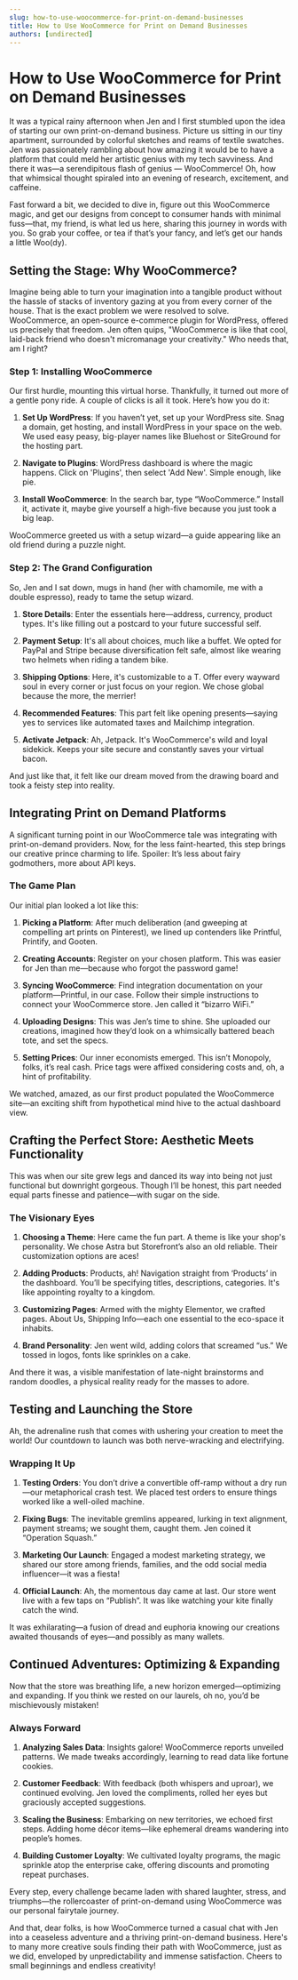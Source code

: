 ```yaml
---
slug: how-to-use-woocommerce-for-print-on-demand-businesses
title: How to Use WooCommerce for Print on Demand Businesses
authors: [undirected]
---
```



# How to Use WooCommerce for Print on Demand Businesses

It was a typical rainy afternoon when Jen and I first stumbled upon the idea of starting our own print-on-demand business. Picture us sitting in our tiny apartment, surrounded by colorful sketches and reams of textile swatches. Jen was passionately rambling about how amazing it would be to have a platform that could meld her artistic genius with my tech savviness. And there it was—a serendipitous flash of genius — WooCommerce! Oh, how that whimsical thought spiraled into an evening of research, excitement, and caffeine.

Fast forward a bit, we decided to dive in, figure out this WooCommerce magic, and get our designs from concept to consumer hands with minimal fuss—that, my friend, is what led us here, sharing this journey in words with you. So grab your coffee, or tea if that’s your fancy, and let’s get our hands a little Woo(dy).

## Setting the Stage: Why WooCommerce?

Imagine being able to turn your imagination into a tangible product without the hassle of stacks of inventory gazing at you from every corner of the house. That is the exact problem we were resolved to solve. WooCommerce, an open-source e-commerce plugin for WordPress, offered us precisely that freedom. Jen often quips, "WooCommerce is like that cool, laid-back friend who doesn't micromanage your creativity." Who needs that, am I right?

### Step 1: Installing WooCommerce

Our first hurdle, mounting this virtual horse. Thankfully, it turned out more of a gentle pony ride. A couple of clicks is all it took. Here’s how you do it:

1. **Set Up WordPress**: If you haven’t yet, set up your WordPress site. Snag a domain, get hosting, and install WordPress in your space on the web. We used easy peasy, big-player names like Bluehost or SiteGround for the hosting part.

2. **Navigate to Plugins**: WordPress dashboard is where the magic happens. Click on 'Plugins', then select 'Add New'. Simple enough, like pie.

3. **Install WooCommerce**: In the search bar, type “WooCommerce.” Install it, activate it, maybe give yourself a high-five because you just took a big leap. 

WooCommerce greeted us with a setup wizard—a guide appearing like an old friend during a puzzle night.

### Step 2: The Grand Configuration

So, Jen and I sat down, mugs in hand (her with chamomile, me with a double espresso), ready to tame the setup wizard.

1. **Store Details**: Enter the essentials here—address, currency, product types. It's like filling out a postcard to your future successful self.

2. **Payment Setup**: It's all about choices, much like a buffet. We opted for PayPal and Stripe because diversification felt safe, almost like wearing two helmets when riding a tandem bike.

3. **Shipping Options**: Here, it's customizable to a T. Offer every wayward soul in every corner or just focus on your region. We chose global because the more, the merrier! 

4. **Recommended Features**: This part felt like opening presents—saying yes to services like automated taxes and Mailchimp integration.

5. **Activate Jetpack**: Ah, Jetpack. It's WooCommerce's wild and loyal sidekick. Keeps your site secure and constantly saves your virtual bacon.

And just like that, it felt like our dream moved from the drawing board and took a feisty step into reality.

## Integrating Print on Demand Platforms

A significant turning point in our WooCommerce tale was integrating with print-on-demand providers. Now, for the less faint-hearted, this step brings our creative prince charming to life. Spoiler: It’s less about fairy godmothers, more about API keys.

### The Game Plan

Our initial plan looked a lot like this:

1. **Picking a Platform**: After much deliberation (and gweeping at compelling art prints on Pinterest), we lined up contenders like Printful, Printify, and Gooten.

2. **Creating Accounts**: Register on your chosen platform. This was easier for Jen than me—because who forgot the password game!

3. **Syncing WooCommerce**: Find integration documentation on your platform—Printful, in our case. Follow their simple instructions to connect your WooCommerce store. Jen called it “bizarro WiFi.”

4. **Uploading Designs**: This was Jen’s time to shine. She uploaded our creations, imagined how they’d look on a whimsically battered beach tote, and set the specs.

5. **Setting Prices**: Our inner economists emerged. This isn’t Monopoly, folks, it’s real cash. Price tags were affixed considering costs and, oh, a hint of profitability. 

We watched, amazed, as our first product populated the WooCommerce site—an exciting shift from hypothetical mind hive to the actual dashboard view.

## Crafting the Perfect Store: Aesthetic Meets Functionality

This was when our site grew legs and danced its way into being not just functional but downright gorgeous. Though I’ll be honest, this part needed equal parts finesse and patience—with sugar on the side.

### The Visionary Eyes

1. **Choosing a Theme**: Here came the fun part. A theme is like your shop's personality. We chose Astra but Storefront’s also an old reliable. Their customization options are aces!

2. **Adding Products**: Products, ah! Navigation straight from ‘Products’ in the dashboard. You’ll be specifying titles, descriptions, categories. It's like appointing royalty to a kingdom.

3. **Customizing Pages**: Armed with the mighty Elementor, we crafted pages. About Us, Shipping Info—each one essential to the eco-space it inhabits.

4. **Brand Personality**: Jen went wild, adding colors that screamed “us.” We tossed in logos, fonts like sprinkles on a cake. 

And there it was, a visible manifestation of late-night brainstorms and random doodles, a physical reality ready for the masses to adore.

## Testing and Launching the Store

Ah, the adrenaline rush that comes with ushering your creation to meet the world! Our countdown to launch was both nerve-wracking and electrifying.

### Wrapping It Up

1. **Testing Orders**: You don’t drive a convertible off-ramp without a dry run—our metaphorical crash test. We placed test orders to ensure things worked like a well-oiled machine.

2. **Fixing Bugs**: The inevitable gremlins appeared, lurking in text alignment, payment streams; we sought them, caught them. Jen coined it “Operation Squash.”

3. **Marketing Our Launch**: Engaged a modest marketing strategy, we shared our store among friends, families, and the odd social media influencer—it was a fiesta!

4. **Official Launch**: Ah, the momentous day came at last. Our store went live with a few taps on “Publish”. It was like watching your kite finally catch the wind.

It was exhilarating—a fusion of dread and euphoria knowing our creations awaited thousands of eyes—and possibly as many wallets.

## Continued Adventures: Optimizing & Expanding

Now that the store was breathing life, a new horizon emerged—optimizing and expanding. If you think we rested on our laurels, oh no, you’d be mischievously mistaken!

### Always Forward

1. **Analyzing Sales Data**: Insights galore! WooCommerce reports unveiled patterns. We made tweaks accordingly, learning to read data like fortune cookies.

2. **Customer Feedback**: With feedback (both whispers and uproar), we continued evolving. Jen loved the compliments, rolled her eyes but graciously accepted suggestions. 

3. **Scaling the Business**: Embarking on new territories, we echoed first steps. Adding home décor items—like ephemeral dreams wandering into people’s homes.

4. **Building Customer Loyalty**: We cultivated loyalty programs, the magic sprinkle atop the enterprise cake, offering discounts and promoting repeat purchases.

Every step, every challenge became laden with shared laughter, stress, and triumphs—the rollercoaster of print-on-demand using WooCommerce was our personal fairytale journey.

And that, dear folks, is how WooCommerce turned a casual chat with Jen into a ceaseless adventure and a thriving print-on-demand business. Here's to many more creative souls finding their path with WooCommerce, just as we did, enveloped by unpredictability and immense satisfaction. Cheers to small beginnings and endless creativity!